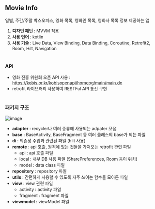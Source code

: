 ## Movie Info
일별, 주간/주말 박스오피스, 영화 목록, 영화인 목록, 영화사 목록 정보 제공하는 앱

1. **디자인 패턴** : MVVM 적용
2. **사용 언어** : kotlin
3. **사용 기술** : Live Data, View Binding, Data Binding, Coroutine, Retrofit2, Room, Hilt, Navigation <br/> <br/>

### API
- 영화 진흥 위원회 오픈 API 사용 : https://kobis.or.kr/kobisopenapi/homepg/main/main.do
- retrofit 라이브러리 사용하여 RESTFul API 통신 구현<br/> <br/>

### 패키지 구조
![image](https://github.com/haeun0877/MovieInfo/assets/70643208/9dfa3903-b657-4bbe-a767-81f81039a451)
- **adapter** : recycler나 여러 종류에 사용되는 adpater 모음
- **base** : BaseActivity, BaseFragment 등 여러 클래스의 base가 되는 파일
- **di** : 의존성 주입과 관련된 파일 (hilt 사용)
- **remote** : api 호출, 원격에 있는 것들을 가져오는 retrofit 관련 파일
    - api : api 호출 파일
    - local : 내부 DB 사용 파일 (SharePreferences, Room 등이 위치)
    - model : data class 파일
- **repository** : repository 파일
- **utils** : 간편하게 사용할 수 있도록 자주 쓰이는 함수들 모아둔 파일
- **view** : view 관련 파일
    - activity : activity 파일
    - fragment : fragment 파일
- **viewmodel** : viewModel 파일

